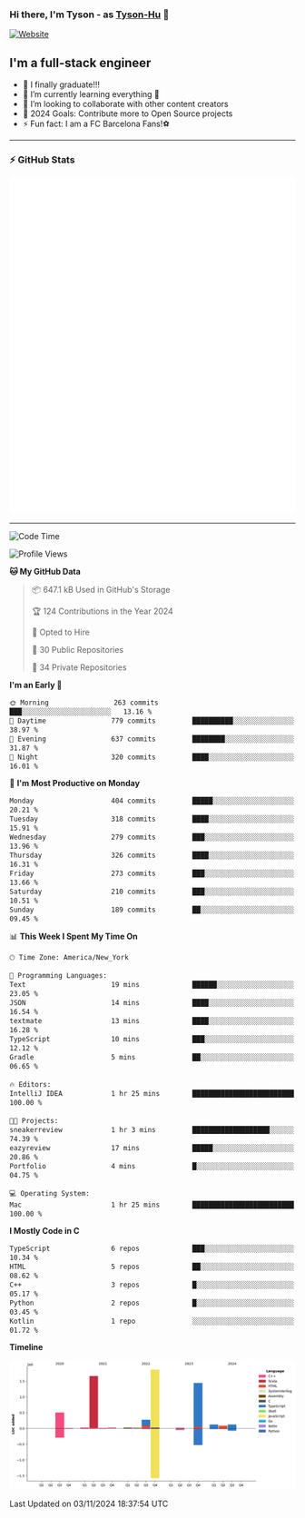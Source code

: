 ### Hi there, I'm Tyson - as [Tyson-Hu][website] 👋

[![Website](https://img.shields.io/website?label=Tianzhe.me&style=for-the-badge&url=https%3A%2F%2Ftianzhe.me)](https://tianzhe.me)


## I'm a full-stack engineer

- 🔭 I finally graduate!!!
- 🌱 I’m currently learning everything 🤣
- 👯 I’m looking to collaborate with other content creators
- 🥅 2024 Goals: Contribute more to Open Source projects
- ⚡ Fun fact: I am a FC Barcelona Fans!⚽️

---

### ⚡️ GitHub Stats
![](https://raw.githubusercontent.com/Tyson-Hu/github-stats-card/master/generated/overview.svg)
![](https://raw.githubusercontent.com/Tyson-Hu/github-stats-card/master/generated/languages.svg)

---

<!--START_SECTION:waka-->
![Code Time](http://img.shields.io/badge/Code%20Time-255%20hrs%2031%20mins-blue)

![Profile Views](http://img.shields.io/badge/Profile%20Views-0-blue)

**🐱 My GitHub Data** 

> 📦 647.1 kB Used in GitHub's Storage 
 > 
> 🏆 124 Contributions in the Year 2024
 > 
> 💼 Opted to Hire
 > 
> 📜 30 Public Repositories 
 > 
> 🔑 34 Private Repositories 
 > 
**I'm an Early 🐤** 

```text
🌞 Morning                263 commits         ███░░░░░░░░░░░░░░░░░░░░░░   13.16 % 
🌆 Daytime                779 commits         ██████████░░░░░░░░░░░░░░░   38.97 % 
🌃 Evening                637 commits         ████████░░░░░░░░░░░░░░░░░   31.87 % 
🌙 Night                  320 commits         ████░░░░░░░░░░░░░░░░░░░░░   16.01 % 
```
📅 **I'm Most Productive on Monday** 

```text
Monday                   404 commits         █████░░░░░░░░░░░░░░░░░░░░   20.21 % 
Tuesday                  318 commits         ████░░░░░░░░░░░░░░░░░░░░░   15.91 % 
Wednesday                279 commits         ███░░░░░░░░░░░░░░░░░░░░░░   13.96 % 
Thursday                 326 commits         ████░░░░░░░░░░░░░░░░░░░░░   16.31 % 
Friday                   273 commits         ███░░░░░░░░░░░░░░░░░░░░░░   13.66 % 
Saturday                 210 commits         ███░░░░░░░░░░░░░░░░░░░░░░   10.51 % 
Sunday                   189 commits         ██░░░░░░░░░░░░░░░░░░░░░░░   09.45 % 
```


📊 **This Week I Spent My Time On** 

```text
🕑︎ Time Zone: America/New_York

💬 Programming Languages: 
Text                     19 mins             ██████░░░░░░░░░░░░░░░░░░░   23.05 % 
JSON                     14 mins             ████░░░░░░░░░░░░░░░░░░░░░   16.54 % 
textmate                 13 mins             ████░░░░░░░░░░░░░░░░░░░░░   16.28 % 
TypeScript               10 mins             ███░░░░░░░░░░░░░░░░░░░░░░   12.12 % 
Gradle                   5 mins              ██░░░░░░░░░░░░░░░░░░░░░░░   06.65 % 

🔥 Editors: 
IntelliJ IDEA            1 hr 25 mins        █████████████████████████   100.00 % 

🐱‍💻 Projects: 
sneakerreview            1 hr 3 mins         ███████████████████░░░░░░   74.39 % 
eazyreview               17 mins             █████░░░░░░░░░░░░░░░░░░░░   20.86 % 
Portfolio                4 mins              █░░░░░░░░░░░░░░░░░░░░░░░░   04.75 % 

💻 Operating System: 
Mac                      1 hr 25 mins        █████████████████████████   100.00 % 
```

**I Mostly Code in C** 

```text
TypeScript               6 repos             ███░░░░░░░░░░░░░░░░░░░░░░   10.34 % 
HTML                     5 repos             ██░░░░░░░░░░░░░░░░░░░░░░░   08.62 % 
C++                      3 repos             █░░░░░░░░░░░░░░░░░░░░░░░░   05.17 % 
Python                   2 repos             █░░░░░░░░░░░░░░░░░░░░░░░░   03.45 % 
Kotlin                   1 repo              ░░░░░░░░░░░░░░░░░░░░░░░░░   01.72 % 
```



**Timeline**

![Lines of Code chart](https://raw.githubusercontent.com/Tyson-Hu/Tyson-Hu/main/assets/bar_graph.png)


 Last Updated on 03/11/2024 18:37:54 UTC
<!--END_SECTION:waka-->


[website]: https://github.com/Tyson-Hu

